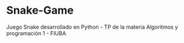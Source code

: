 # Snake-Game
Juego Snake desarrollado en Python - TP de la materia Algoritmos y programación 1 - FIUBA
